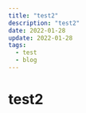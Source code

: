 ```yaml
---
title: "test2"
description: "test2"
date: 2022-01-28
update: 2022-01-28
tags:
  - test
  - blog
---
```


# test2
